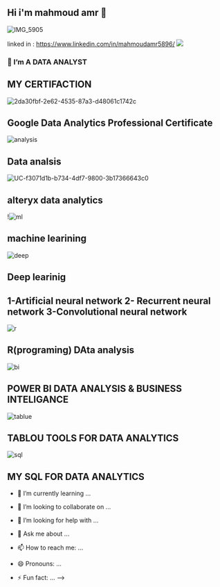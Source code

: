 ## Hi i'm mahmoud amr  👋
![IMG_5905](https://user-images.githubusercontent.com/100859586/215487955-66620c24-a399-47b9-867f-2906f307b909.png)

linked in : https://www.linkedin.com/in/mahmoudamr5896/
 <img src="https://user-images.githubusercontent.com/100859586/216819111-e6bf03c3-55fb-4820-a9c9-4c6b8d61fd19.jpg)
">



### 🔭                  I’m A DATA ANALYST 
## MY CERTIFACTION 
![2da30fbf-2e62-4535-87a3-d48061c1742c](https://user-images.githubusercontent.com/100859586/234972441-d8be5db0-677b-4ef0-b1cb-daa5308e24d1.jpg)
## Google Data Analytics Professional Certificate
![analysis](https://user-images.githubusercontent.com/100859586/215496820-448b7231-baf1-4d1c-82c0-5687f9bb6318.jpg)
## Data analsis 
![UC-f3071d1b-b734-4df7-9800-3b17366643c0](https://user-images.githubusercontent.com/100859586/215483878-56a82490-335f-4e7c-98e7-9f9f48a139ae.jpg)
## alteryx data analytics
!![ml](https://user-images.githubusercontent.com/100859586/215497259-ca52fd51-a4a6-4e9d-b5e9-85a89903af28.jpg)
## machine learining 
![deep](https://user-images.githubusercontent.com/100859586/215497461-a5b5a04c-0d23-47d1-86a9-3a89ada8a48c.jpg)
## Deep learinig
## 1-Artificial neural network          2-  Recurrent neural network  3-Convolutional neural network
![r](https://user-images.githubusercontent.com/100859586/215497664-61718e0e-16f7-43db-938f-1c67d1c152e0.jpg)
## R(programing) DAta analysis

 ![bi](https://user-images.githubusercontent.com/100859586/216818794-121f2bfc-813c-419e-a49c-0138c5c49ecd.jpg)
## POWER BI  DATA ANALYSIS & BUSINESS INTELIGANCE

![tablue](https://user-images.githubusercontent.com/100859586/216818890-ce6fe84a-b678-4e5f-803e-74154e7652c6.jpg)
## TABLOU TOOLS FOR DATA ANALYTICS 

![sql](https://user-images.githubusercontent.com/100859586/216819111-e6bf03c3-55fb-4820-a9c9-4c6b8d61fd19.jpg)
## MY SQL FOR DATA ANALYTICS



















- 🌱 I’m currently learning ...




- 👯 I’m looking to collaborate on ...


- 🤔 I’m looking for help with ...
- 💬 Ask me about ...
- 📫 How to reach me: ...
- 😄 Pronouns: ...
- ⚡ Fun fact: ...
-->
